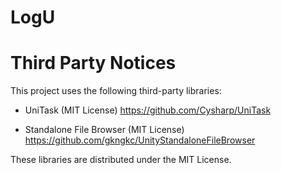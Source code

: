 # LogU

# Third Party Notices

This project uses the following third-party libraries:

- UniTask (MIT License)
  https://github.com/Cysharp/UniTask

- Standalone File Browser (MIT License)
  https://github.com/gkngkc/UnityStandaloneFileBrowser

These libraries are distributed under the MIT License.

